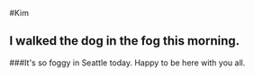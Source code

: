 #Kim 
## I walked the dog in the fog this morning. 
###It's so foggy in Seattle today. Happy to be here with you all. 
